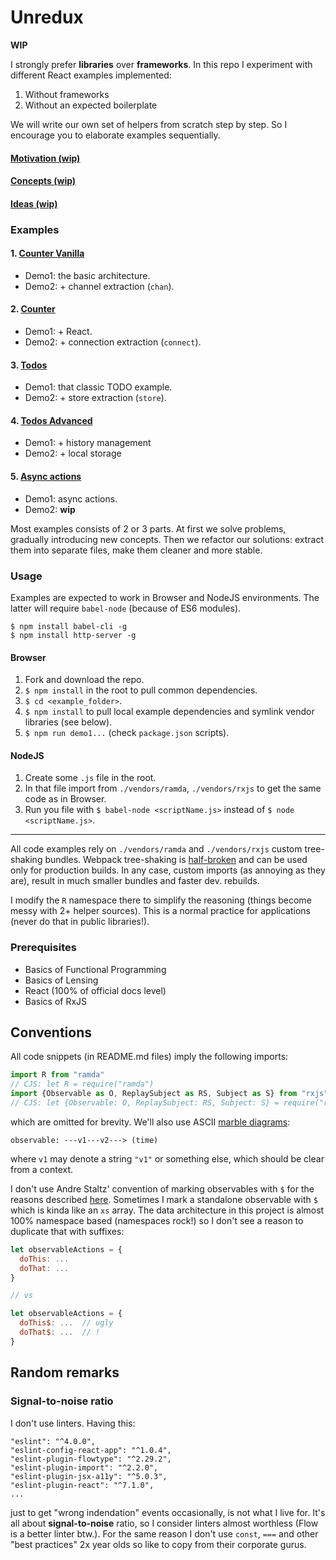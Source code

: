 # Unredux

**WIP**

I strongly prefer **libraries** over **frameworks**. In this repo I experiment with different React
examples implemented:

1. Without frameworks
2. Without an expected boilerplate

We will write our own set of helpers from scratch step by step. So I encourage you to
elaborate examples sequentially.

#### [Motivation (wip)](./docs/motivation.md)

#### [Concepts (wip)](./docs/concepts.md)

#### [Ideas (wip)](./docs/ideas.md)

### Examples

#### 1. [Counter Vanilla](./1.counter-vanilla)

* Demo1: the basic architecture.
* Demo2: + channel extraction (`chan`).

#### 2. [Counter](./2.counter)

* Demo1: + React.
* Demo2: + connection extraction (`connect`).

#### 3. [Todos](./3.todos)

* Demo1: that classic TODO example.
* Demo2: + store extraction (`store`).

#### 4. [Todos Advanced](./4.todos-advanced)

* Demo1: + history management
* Demo2: + local storage

#### 5. [Async actions](./5.async-actions)

* Demo1: async actions.
* Demo2: **wip**

Most examples consists of 2 or 3 parts. At first we solve problems, gradually introducing new
concepts. Then we refactor our solutions: extract them into separate files, make them cleaner
and more stable.

### Usage

Examples are expected to work in Browser and NodeJS environments. The latter will require `babel-node`
(because of ES6 modules).

```
$ npm install babel-cli -g
$ npm install http-server -g
```

#### Browser

1. Fork and download the repo.
2. `$ npm install` in the root to pull common dependencies.
3. `$ cd <example_folder>`.
4. `$ npm install` to pull local example dependencies and symlink vendor libraries (see below).
5. `$ npm run demo1...` (check `package.json` scripts).

#### NodeJS

1. Create some `.js` file in the root.
2. In that file import from `./vendors/ramda`, `./vendors/rxjs` to get the same code as in Browser.
3. Run you file with `$ babel-node <scriptName.js>` instead of `$ node <scriptName.js>`.

---

All code examples rely on `./vendors/ramda` and `./vendors/rxjs` custom tree-shaking bundles.
Webpack tree-shaking is [half-broken](https://github.com/scabbiaza/ramda-webpack-tree-shaking-examples)
and can be used only for production builds. In any case, custom imports (as annoying as they are),
result in much smaller bundles and faster dev. rebuilds.

I modify the `R` namespace there to simplify the reasoning (things become messy with 2+ helper sources).
This is a normal practice for applications (never do that in public libraries!).

### Prerequisites

* Basics of Functional Programming
* Basics of Lensing
* React (100% of official docs level)
* Basics of RxJS

## Conventions

All code snippets (in README.md files) imply the following imports:

```js
import R from "ramda"
// CJS: let R = require("ramda")
import {Observable as O, ReplaySubject as RS, Subject as S} from "rxjs"
// CJS: let {Observable: O, ReplaySubject: RS, Subject: S} = require("rxjs")
```

which are omitted for brevity. We'll also use ASCII [marble diagrams](http://rxmarbles.com/):

```
observable: ---v1---v2---> (time)
```

where `v1` may denote a string `"v1"` or something else, which should be clear from a context.

I don't use Andre Staltz' convention of marking observables with `$` for the reasons described [here](https://github.com/ivan-kleshnin/cyclejs-examples#no-trailing-).
Sometimes I mark a standalone observable with `$` which is kinda like an `xs` array. The data
architecture in this project is almost 100% namespace based (namespaces rock!) so I don't see a reason
to duplicate that with suffixes:

```js
let observableActions = {
  doThis: ...
  doThat: ...
}

// vs

let observableActions = {
  doThis$: ...  // ugly
  doThat$: ...  // !
}
```

## Random remarks

### Signal-to-noise ratio

I don't use linters. Having this:

```
"eslint": "^4.0.0",
"eslint-config-react-app": "^1.0.4",
"eslint-plugin-flowtype": "^2.29.2",
"eslint-plugin-import": "^2.2.0",
"eslint-plugin-jsx-a11y": "^5.0.3",
"eslint-plugin-react": "^7.1.0",
...
```

just to get "wrong indendation" events occasionally, is not what I live for. It's all about
**signal-to-noise** ratio, so I consider linters almost worthless (Flow is a better linter btw.).
For the same reason I don't use `const`, `===` and other "best practices" 2x year olds so like to
copy from their corporate gurus.
